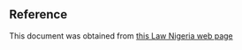 # 

## Reference

This document was obtained from [this Law Nigeria web page](http://www.lawnigeria.com/LFN/C/Chartered-Institute-of-Bankers-of-Nigeria%28Amendment%29Act.php)